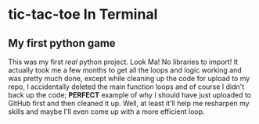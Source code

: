 # tic-tac-toe In Terminal
## My first python game

This was my first *real* python project.  Look Ma! No libraries to import!  It actually took me a few months to get all the loops and logic working and was pretty much done, except while cleaning up the code for upload to my repo, I accidentally deleted the main function loops and of course I didn't back up the code; **PERFECT** example of why I should have just uploaded to GitHub first and then cleaned it up.  Well, at least it'll help me resharpen my skills and maybe I'll even come up with a more efficient loop. 
